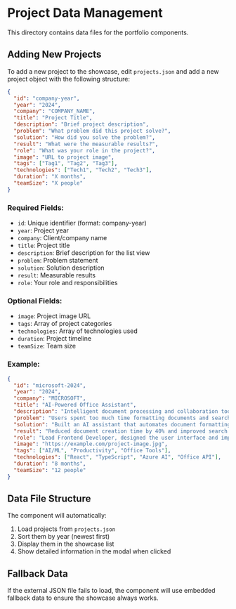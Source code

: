 # Project Data Management

This directory contains data files for the portfolio components.

## Adding New Projects

To add a new project to the showcase, edit `projects.json` and add a new project object with the following structure:

```json
{
  "id": "company-year",
  "year": "2024",
  "company": "COMPANY_NAME",
  "title": "Project Title",
  "description": "Brief project description",
  "problem": "What problem did this project solve?",
  "solution": "How did you solve the problem?",
  "result": "What were the measurable results?",
  "role": "What was your role in the project?",
  "image": "URL to project image",
  "tags": ["Tag1", "Tag2", "Tag3"],
  "technologies": ["Tech1", "Tech2", "Tech3"],
  "duration": "X months",
  "teamSize": "X people"
}
```

### Required Fields:
- `id`: Unique identifier (format: company-year)
- `year`: Project year
- `company`: Client/company name
- `title`: Project title
- `description`: Brief description for the list view
- `problem`: Problem statement
- `solution`: Solution description
- `result`: Measurable results
- `role`: Your role and responsibilities

### Optional Fields:
- `image`: Project image URL
- `tags`: Array of project categories
- `technologies`: Array of technologies used
- `duration`: Project timeline
- `teamSize`: Team size

### Example:
```json
{
  "id": "microsoft-2024",
  "year": "2024",
  "company": "MICROSOFT",
  "title": "AI-Powered Office Assistant",
  "description": "Intelligent document processing and collaboration tool",
  "problem": "Users spent too much time formatting documents and searching for information.",
  "solution": "Built an AI assistant that automates document formatting and provides intelligent search.",
  "result": "Reduced document creation time by 40% and improved search accuracy by 60%.",
  "role": "Lead Frontend Developer, designed the user interface and implemented AI integration.",
  "image": "https://example.com/project-image.jpg",
  "tags": ["AI/ML", "Productivity", "Office Tools"],
  "technologies": ["React", "TypeScript", "Azure AI", "Office API"],
  "duration": "8 months",
  "teamSize": "12 people"
}
```

## Data File Structure

The component will automatically:
1. Load projects from `projects.json`
2. Sort them by year (newest first)
3. Display them in the showcase list
4. Show detailed information in the modal when clicked

## Fallback Data

If the external JSON file fails to load, the component will use embedded fallback data to ensure the showcase always works.
